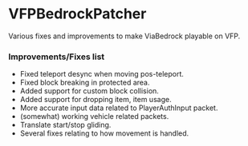 # VFPBedrockPatcher
Various fixes and improvements to make ViaBedrock playable on VFP.

### Improvements/Fixes list
- Fixed teleport desync when moving pos-teleport.
- Fixed block breaking in protected area.
- Added support for custom block collision.
- Added support for dropping item, item usage.
- More accurate input data related to PlayerAuthInput packet.
- (somewhat) working vehicle related packets.
- Translate start/stop gliding.
- Several fixes relating to how movement is handled.
